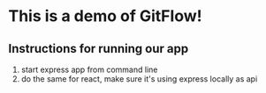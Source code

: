 # This is a demo of GitFlow!

## Instructions for running our app
1. start express app from command line
2. do the same for react, make sure it's using express locally as api
